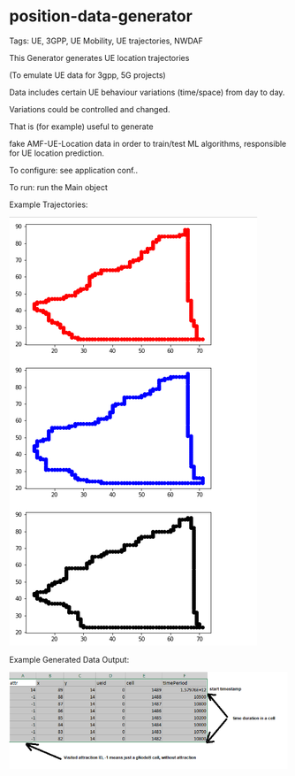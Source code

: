 # position-data-generator


Tags: UE, 3GPP, UE Mobility, UE trajectories, NWDAF

This Generator generates UE location trajectories 

(To emulate UE data for 3gpp, 5G projects)

Data includes certain UE behaviour variations (time/space) from day to day.

Variations could be controlled and changed.

That is (for example) useful to generate

fake AMF-UE-Location data in order to train/test ML algorithms, responsible for UE location prediction. 


To configure: see application conf..

To run: run the Main object


Example Trajectories:

![Graphs Example](/trajectories.png)


Example Generated Data Output:


![Data Example](/output.png)